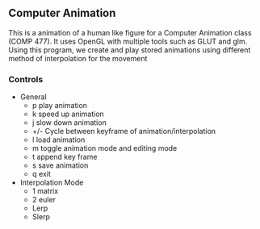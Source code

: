 ## Computer Animation
This is a animation of a human like figure for a Computer Animation class (COMP 477). It uses OpenGL with multiple tools such as GLUT and glm. Using this program, we create and play stored animations using different method of interpolation for the movement

### Controls
* General
  * p play animation
  * k speed up animation
  * j slow down animation
  * +/- Cycle between keyframe of animation/interpolation
  * l load animation
  * m toggle animation mode and editing mode
  * t append key frame
  * s save animation
  * q exit
* Interpolation Mode
  * 1 matrix
  * 2 euler
  * Lerp
  * Slerp
